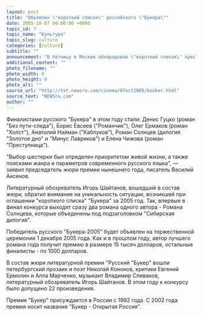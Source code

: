 ```yaml
---
layout: post
title: "Объявлен \"короткий список\" российского \"Букера\""
date: 2005-10-07 00:00:00 +0000
topic_id: 7
topic_name: "Культура"
topic_slug: culture
categories: [culture]
subtitle: ""
announcement: "В пятницу в Москве обнародован \"короткий список\" престижной российской литературной премии \"Букер\" за 2005 год."
additional_content: ""
photo_filename: ""
photo_width: 0
photo_height: 0
photo_alt: ""
source_url: "http://txt.newsru.com/cinema/07oct2005/booker.html"
source_text: "NEWSru.com"
author: ""
---
```

Финалистами русского "Букера" в этом году стали: Денис Гуцко (роман "Без пути-следа"), Борис Евсеев ("Романчик"), Олег Ермаков (роман "Холст"), Анатолий Найман ("Каблуков"), Роман Солнцев (дилогия "Золотое дно" и "Минус Лавриков") и Елена Чижова (роман "Преступница").

"Выбор шестерки был определен приоритетом живой жизни, а также поисками жанра и параметров современного русского языка", &mdash; заявил председатель жюри премии нынешнего года, писатель Василий Аксенов.

Литературный обозреватель Игорь Шайтанов, вошедший в состав жюри, обратил внимание на уникальность ситуации, возникшей при оглашении "короткого списка" "Букера" за 2005 год. Так, впервые в финал конкурса выходят сразу два романа одного автора - Романа Солнцева, которые объединены под подзаголовком "Сибирская дилогия".

Победитель русского "Букера-2005" будет объявлен на торжественной церемонии 1 декабря 2005 года. Как и в прошлом году, автор лучшего романа года получит премию в размере 15 тысяч долларов, остальные финалисты - по 1000 долларов.

В состав жюри литературной премии "Русский "Букер" вошли петербургский прозаик и поэт Николай Кононов, критики Евгений Ермолин и Алла Марченко, музыкант Владимир Спиваков, литературный обозреватель Игорь Шайтанов. В этом году к конкурсу было допущено 22 произведения.

Премия "Букер" присуждается в России с 1992 года. С 2002 года премия носит название "Букер - Открытая Россия".
